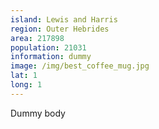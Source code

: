 ```yaml
---
island: Lewis and Harris
region: Outer Hebrides
area: 217898
population: 21031
information: dummy
image: /img/best_coffee_mug.jpg
lat: 1
long: 1
---
```

Dummy body